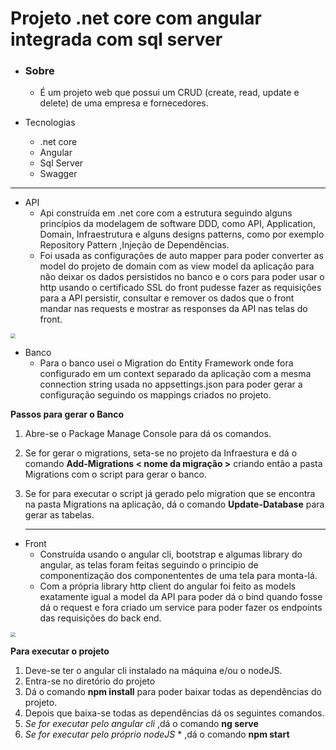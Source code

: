 # 	**Projeto .net core com angular integrada com sql server**
* ### Sobre

  * É um projeto web que possui um CRUD (create, read, update e delete) de uma empresa e fornecedores.

* Tecnologias
  * .net core
  * Angular
  * Sql Server
  * Swagger

------



* API
  * Api construída em .net core com a estrutura seguindo alguns princípios da modelagem de software DDD, como API, Application, Domain, Infraestrutura e alguns designs patterns, como por exemplo Repository Pattern ,Injeção de Dependências.
  * Foi usada as configurações de auto mapper para poder converter as model do projeto de domain com as view model da aplicação para não deixar os dados persistidos no banco e o cors para poder usar o http usando o certificado SSL do front pudesse fazer as requisições para a API persistir, consultar e remover os dados que o front mandar nas requests e mostrar as responses  da API nas telas do front. 

<img src="C:\Users\solar\Desktop\b6112b27-a350-4579-89c7-2c8c1a709242.jpg" style="zoom:50%;" />

* Banco
  * Para o banco usei o Migration do Entity Framework onde fora configurado em um context separado da aplicação com a mesma connection string usada no appsettings.json para poder gerar a configuração seguindo os mappings criados no projeto.

**Passos para gerar o Banco**

1. Abre-se o Package Manage Console para dá os comandos.

2. Se for gerar o migrations, seta-se no projeto da Infraestura e dá o comando **Add-Migrations < nome da migração >** criando então a pasta Migrations com o script para gerar o banco.

3. Se for para executar o script já gerado pelo migration que se encontra na pasta Migrations na aplicação,  dá o comando **Update-Database**  para gerar as tabelas.

   ------

   

* Front
  * Construída usando o angular cli, bootstrap e algumas library do angular, as telas foram feitas seguindo o principio de componentização dos componententes de uma tela para monta-lá. 
  * Com a própria library http client do angular foi feito as models exatamente igual a model da API para poder dá o bind quando fosse dá o request e fora criado um service para poder fazer os endpoints das requisições do back end.

<img src="C:\Users\solar\Desktop\estruturaFront.PNG" style="zoom:50%;" />

**Para executar o projeto**

1. Deve-se ter o angular cli instalado na máquina e/ou o nodeJS.
2. Entra-se no diretório do projeto 
3. Dá o comando **npm install** para poder baixar todas as dependências do projeto.
4. Depois que baixa-se todas as dependências dá os seguintes comandos.
5.  *Se for executar pelo angular cli* ,dá o comando **ng serve**
6. *Se for executar pelo próprio nodeJS* * ,dá o comando **npm start**